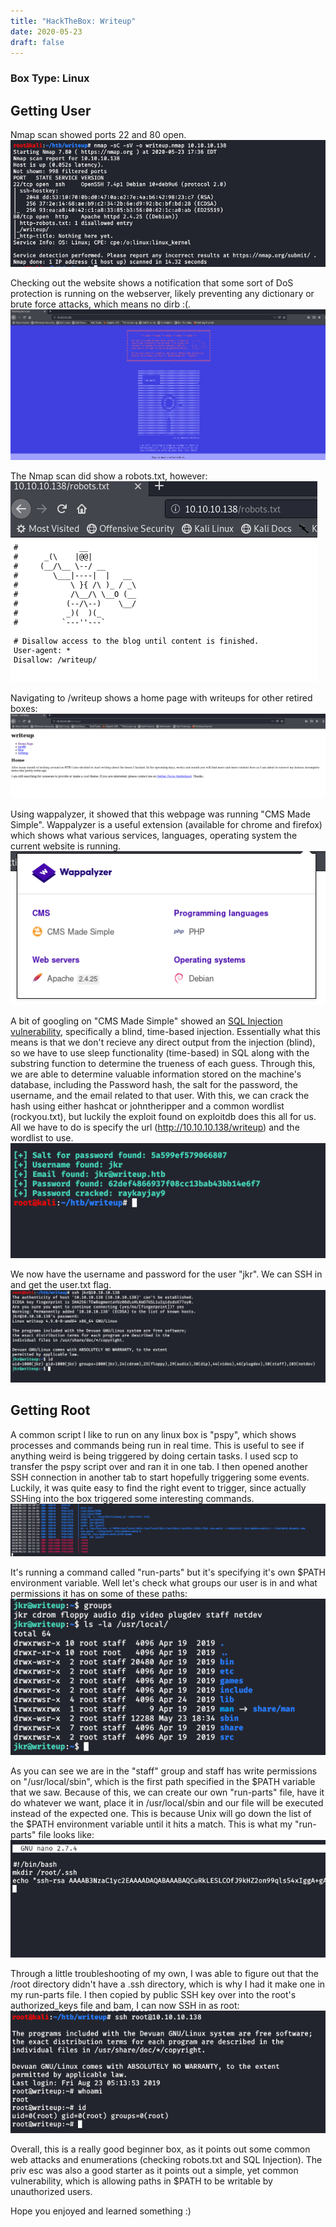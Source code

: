 ```yaml
---
title: "HackTheBox: Writeup"
date: 2020-05-23
draft: false
---
```

### [](#header-3)Box Type: Linux
## [](#header-1)Getting User
Nmap scan showed ports 22 and 80 open.
![](/assets/2020-5-23-HTB-Writeup/Capture.PNG)

Checking out the website shows a notification that some sort of DoS protection is running on the webserver, likely preventing any dictionary or brute force attacks, which means no dirb :(.
![](/assets/2020-5-23-HTB-Writeup/Capture2.PNG)

The Nmap scan did show a robots.txt, however:
![](/assets/2020-5-23-HTB-Writeup/Capture3.PNG)

Navigating to /writeup shows a home page with writeups for other retired boxes:
![](/assets/2020-5-23-HTB-Writeup/Capture4.PNG)

Using wappalyzer, it showed that this webpage was running "CMS Made Simple". Wappalyzer is a useful extension (available for chrome and firefox) which shows what various services, languages, operating system the current website is running.
![](/assets/2020-5-23-HTB-Writeup/Capture5.PNG)

A bit of googling on "CMS Made Simple" showed an [SQL Injection vulnerability](https://www.exploit-db.com/exploits/46635), specifically a blind, time-based injection. Essentially what this means is that we don't recieve any direct output from the injection (blind), so we have to use sleep functionality (time-based) in SQL along with the substring function to determine the trueness of each guess. Through this, we are able to determine valuable information stored on the machine's database, including the Password hash, the salt for the password, the username, and the email related to that user. With this, we can crack the hash using either hashcat or johntheripper and a common wordlist (rockyou.txt), but luckily the exploit found on exploitdb does this all for us. All we have to do is specify the url (http://10.10.10.138/writeup) and the wordlist to use.
![](/assets/2020-5-23-HTB-Writeup/Capture6.PNG)

We now have the username and password for the user "jkr". We can SSH in and get the user.txt flag.
![](/assets/2020-5-23-HTB-Writeup/Capture7.PNG)

## [](#header-2)Getting Root

A common script I like to run on any linux box is "pspy", which shows processes and commands being run in real time. This is useful to see if anything weird is being triggered by doing certain tasks. I used scp to transfer the pspy script over and ran it in one tab. I then opened another SSH connection in another tab to start hopefully triggering some events. Luckily, it was quite easy to find the right event to trigger, since actually SSHing into the box triggered some interesting commands.
![](/assets/2020-5-23-HTB-Writeup/Capture8.PNG)

It's running a command called "run-parts" but it's specifying it's own $PATH environment variable. Well let's check what groups our user is in and what permissions it has on some of these paths:
![](/assets/2020-5-23-HTB-Writeup/Capture9.PNG)

As you can see we are in the "staff" group and staff has write permissions on "/usr/local/sbin", which is the first path specified in the $PATH variable that we saw. Because of this, we can create our own "run-parts" file, have it do whatever we want, place it in /usr/local/sbin and our file will be executed instead of the expected one. This is because Unix will go down the list of the $PATH environment variable until it hits a match. This is what my "run-parts" file looks like:
![](/assets/2020-5-23-HTB-Writeup/Capture12.PNG)

Through a little troubleshooting of my own, I was able to figure out that the /root directory didn't have a .ssh directory, which is why I had it make one in my run-parts file. I then copied by public SSH key over into the root's authorized_keys file and bam, I can now SSH in as root:
![](/assets/2020-5-23-HTB-Writeup/Capture11.PNG)

Overall, this is a really good beginner box, as it points out some common web attacks and enumerations (checking robots.txt and SQL Injection). The priv esc was also a good starter as it points out a simple, yet common vulnerability, which is allowing paths in $PATH to be writable by unauthorized users.

Hope you enjoyed and learned something :)
